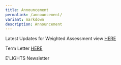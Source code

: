 ```yaml
---
title: Announcement
permalink: /announcement/
variant: markdown
description: Announcement
---
```

<p>Latest Updates for Weighted Assessment view <a href="/overview/" rel="noopener nofollow" target="_blank">HERE</a>
</p>
<p>Term Letter <a href="/term-letter/" rel="noopener nofollow" target="_blank">HERE</a>
</p>
<p>E'LIGHTS Newsletter</p>